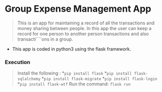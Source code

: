# Group Expense Management App

> This is an app for maintaining a record of all the transactions and money sharing between people.
> In this app the user can keep a record for one person to another person transactions and also transacti````ons in a group.


* This app is coded in python3 using the flask framework.

### Execution
> Install the following :
	*```pip install flask```
	*```pip install flask-sqlalchemy```
	*```pip install flask-migrate```
	*```pip install flask-login```
	*```pip install flask-wtf```
> Run the command:
	```flask run```
	
